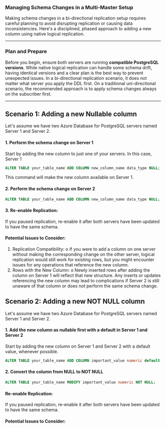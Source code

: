 ### **Managing Schema Changes in a Multi-Master Setup**

Making schema changes in a bi-directional replication setup requires careful planning to avoid disrupting replication or causing data inconsistencies. Here's a disciplined, phased approach to adding a new column using native logical replication.

---

### **Plan and Prepare**

Before you begin, ensure both servers are running **compatible PostgreSQL versions**. While native logical replication can handle some schema drift, having identical versions and a clear plan is the best way to prevent unexpected issues.
In a bi-directional replication scenario, it does not matter what server you apply the DDL first. On a traditional uni-directional scenario, the recommended approach is to apply schema changes always on the subscriber first.

---

## **Scenario 1: Adding a new Nullable column**
Let's assume we have two Azure Database for PostgreSQL servers named Server 1 and Server 2.

####  1. Perform the schema change on Server 1

Start by adding the new column to just one of your servers. In this case, Server 1

```sql
ALTER TABLE your_table_name ADD COLUMN new_column_name data_type NULL;
```
This command will make the new column available on Server 1.

####  2. Perform the schema change on Server 2

```sql
ALTER TABLE your_table_name ADD COLUMN new_column_name data_type NULL;
```

####	3. Re-enable Replication:
If you paused replication, re-enable it after both servers have been updated to have the same schema.

#### Potential Issues to Consider:
1.	Replication Compatibility:
o	If you were to add a column on one server without making the corresponding change on the other server, logical replication would still work for existing rows, but you might encounter issues for any operations that reference the new column.
2.	Rows with the New Column:
o	Newly inserted rows after adding the column on Server 1 will reflect that new structure. Any inserts or updates referencing the new column may lead to complications if Server 2 is still unaware of that column or does not perform the same schema change.

## **Scenario 2: Adding a new NOT NULL column**

Let's assume we have two Azure Database for PostgreSQL servers named Server 1 and Server 2.

####  1. Add the new column as nullable first with a default in Server 1 and Server 2

Start by adding the new column on Server 1 and Server 2 with a default value, whenever possible.

```sql
ALTER TABLE your_table_name ADD COLUMN important_value numeric default 0 NULL;
```

####  2. Convert the column from NULL to NOT NULL

```sql
ALTER TABLE your_table_name MODIFY important_value numeric NOT NULL;
```

####	Re-enable Replication:
If you paused replication, re-enable it after both servers have been updated to have the same schema.

#### Potential Issues to Consider:
